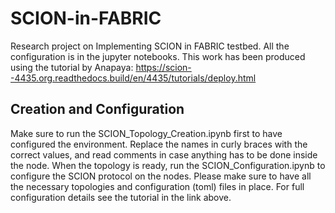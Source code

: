 # SCION-in-FABRIC
Research project on Implementing SCION in FABRIC testbed. All the configuration is in the jupyter notebooks.
This work has been produced using the tutorial by Anapaya: https://scion--4435.org.readthedocs.build/en/4435/tutorials/deploy.html 

## Creation and Configuration

Make sure to run the  SCION_Topology_Creation.ipynb  first to have configured the environment. Replace the names in curly braces with the correct values, and read comments in case anything has to be done inside the node. When the topology is ready, run the SCION_Configuration.ipynb to configure the SCION protocol on the nodes. Please make sure to have all the necessary topologies and configuration (toml) files in place. For full configuration details see the tutorial in the link above.

